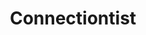 ---
types: "word"

title: "Connectiontist"

categories: ['']

tags: ['Connectiontist']

arabic: ['التشبيكية']

publishers: ['خوارزميات الذكاء الاصطناعي في تحليل النص العربي']

types: "word"

slug: ""
---